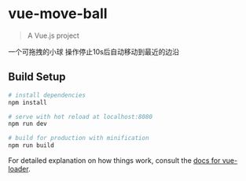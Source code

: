 # vue-move-ball

> A Vue.js project

一个可拖拽的小球 操作停止10s后自动移动到最近的边沿

## Build Setup

``` bash
# install dependencies
npm install

# serve with hot reload at localhost:8080
npm run dev

# build for production with minification
npm run build
```

For detailed explanation on how things work, consult the [docs for vue-loader](http://vuejs.github.io/vue-loader).
